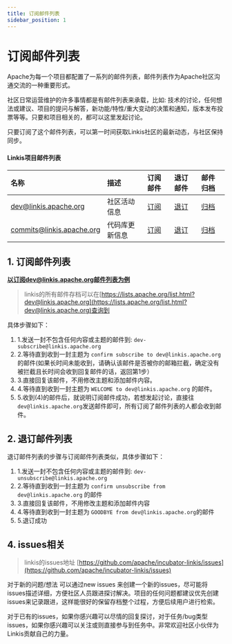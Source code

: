 ```yaml
---
title: 订阅邮件列表
sidebar_position: 1
---
```

# 订阅邮件列表

Apache为每一个项目都配置了一系列的邮件列表，邮件列表作为Apache社区沟通交流的一种重要形式。

社区日常运营维护的许多事情都是有邮件列表来承载，比如: 技术的讨论，任何想法或建议、项目的提问与解答，新功能/特性/重大变动的决策和通知，版本发布投票等等。只要和项目相关的，都可以这里发起讨论。

只要订阅了这个邮件列表，可以第一时间获取Linkis社区的最新动态，与社区保持同步。

#### Linkis项目邮件列表

|名称|描述|订阅邮件|退订邮件|邮件归档|
|:-----|:--------|:------|:-------|:-----|
| [dev@linkis.apache.org](mailto:dev@linkis.apache.org) | 社区活动信息 | [订阅](mailto:dev-subscribe@linkis.apache.org)   | [退订](mailto:dev-unsubscribe@linkis.apache.org)   | [归档](http://mail-archives.apache.org/mod_mbox/linkis-dev)   |
| [commits@linkis.apache.org](mailto:commits@linkis.apache.org) | 代码库更新信息 | [订阅](mailto:commits-subscribe@linkis.apache.org)   | [退订](mailto:commits-unsubscribe@linkis.apache.org)   | [归档](http://mail-archives.apache.org/mod_mbox/linkis-commits)   |



## 1. 订阅邮件列表
**以订阅dev@linkis.apache.org邮件列表为例**
> linkis的所有邮件存档可以在[https://lists.apache.org/list.html?dev@linkis.apache.org](https://lists.apache.org/list.html?dev@linkis.apache.org)查询到

具体步骤如下：
 1. 1.发送一封不包含任何内容或主题的邮件到: `dev-subscribe@linkis.apache.org`
 2. 2.等待直到收到一封主题为 `confirm subscribe to dev@linkis.apache.org` 的邮件(如果长时间未能收到，请确认该邮件是否被你的邮箱拦截，确定没有被拦截且长时间会收到回复邮件的话，返回第1步）
 3. 3.直接回复该邮件，不用修改主题和添加邮件内容。
 4. 4.等待直到收到一封主题为 `WELCOME to dev@linkis.apache.org` 的邮件。
 5. 5.收到(4)的邮件后，就说明订阅邮件成功，​若想发起讨论，直接往`dev@linkis.apache.org`发送邮件即可，所有订阅了邮件列表的人都会收到邮件。

## 2. 退订邮件列表
退订邮件列表的步骤与订阅邮件列表类似，具体步骤如下：
1. 1.发送一封不包含任何内容或主题的邮件到: `dev-unsubscribe@linkis.apache.org`
2. 2.等待直到收到一封主题为 `confirm unsubscribe from dev@linkis.apache.org` 的邮件
3. 3.直接回复该邮件，不用修改主题和添加邮件内容
4. 4.等待直到收到一封主题为 `GOODBYE from dev@linkis.apache.org`的邮件
5. 5.退订成功


## 4. issues相关

> linkis的issues地址 [https://github.com/apache/incubator-linkis/issues](https://github.com/apache/incubator-linkis/issues)

对于新的问题/想法 可以通过new issues 来创建一个新的issues，尽可能将issues描述详细，方便社区人员跟进探讨解决。项目的任何问题都建议优先创建issues来记录跟进，这样能很好的保留存档整个过程，方便后续用户进行检索。

对于已有的issues，如果你感兴趣可以尽情的回复探讨，对于任务/bug类型issues，如果你感兴趣可以关注或则直接参与到任务中。非常欢迎社区小伙伴为Linkis贡献自己的力量。
